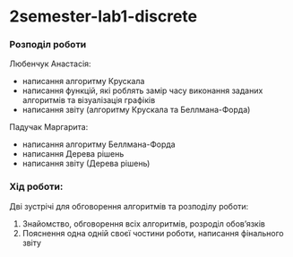 # 2semester-lab1-discrete

### Розподіл роботи
Любенчук Анастасія:
  - написання алгоритму Крускала
  - написання функцій, які роблять замір часу виконання заданих алгоритмів та візуалізація графіків
  - написання звіту (алгоритму Крускала та Беллмана-Форда)

Падучак Маргарита:
  - написання алгоритму Беллмана-Форда
  - написання Дерева рішень
  - написання звіту (Дерева рішень)
### Хід роботи:
Дві зустрічі для обговорення алгоритмів та розподілу роботи:
  1. Знайомство, обговорення всіх алгоритмів, розроділ обовʼязків
  2. Пояснення одна одній своєї чостини роботи, написання фінального звіту
